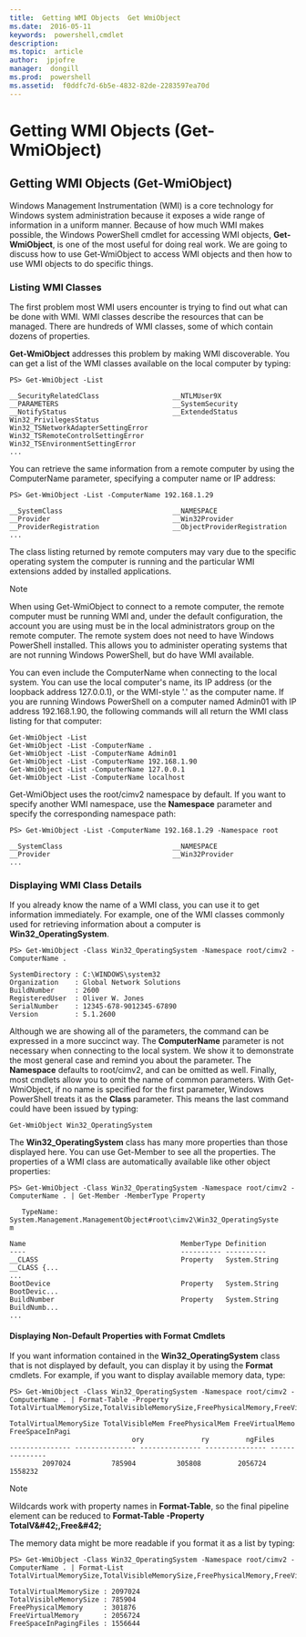 ```yaml
---
title:  Getting WMI Objects  Get WmiObject 
ms.date:  2016-05-11
keywords:  powershell,cmdlet
description:  
ms.topic:  article
author:  jpjofre
manager:  dongill
ms.prod:  powershell
ms.assetid:  f0ddfc7d-6b5e-4832-82de-2283597ea70d
---
```


# Getting WMI Objects (Get-WmiObject)

## Getting WMI Objects (Get\-WmiObject)
Windows Management Instrumentation (WMI) is a core technology for Windows system administration because it exposes a wide range of information in a uniform manner. Because of how much WMI makes possible, the Windows PowerShell cmdlet for accessing WMI objects, **Get\-WmiObject**, is one of the most useful for doing real work. We are going to discuss how to use Get\-WmiObject to access WMI objects and then how to use WMI objects to do specific things.

### Listing WMI Classes
The first problem most WMI users encounter is trying to find out what can be done with WMI. WMI classes describe the resources that can be managed. There are hundreds of WMI classes, some of which contain dozens of properties.

**Get\-WmiObject** addresses this problem by making WMI discoverable. You can get a list of the WMI classes available on the local computer by typing:

```
PS> Get-WmiObject -List

__SecurityRelatedClass                  __NTLMUser9X
__PARAMETERS                            __SystemSecurity
__NotifyStatus                          __ExtendedStatus
Win32_PrivilegesStatus                  Win32_TSNetworkAdapterSettingError
Win32_TSRemoteControlSettingError       Win32_TSEnvironmentSettingError
...
```

You can retrieve the same information from a remote computer by using the ComputerName parameter, specifying a computer name or IP address:

```
PS> Get-WmiObject -List -ComputerName 192.168.1.29

__SystemClass                           __NAMESPACE
__Provider                              __Win32Provider
__ProviderRegistration                  __ObjectProviderRegistration
...
```

The class listing returned by remote computers may vary due to the specific operating system the computer is running and the particular WMI extensions added by installed applications.

> [!NOTE]
> When using Get\-WmiObject to connect to a remote computer, the remote computer must be running WMI and, under the default configuration, the account you are using must be in the local administrators group on the remote computer. The remote system does not need to have Windows PowerShell installed. This allows you to administer operating systems that are not running Windows PowerShell, but do have WMI available.

You can even include the ComputerName when connecting to the local system. You can use the local computer's name, its IP address (or the loopback address 127.0.0.1), or the WMI\-style '.' as the computer name. If you are running Windows PowerShell on a computer named Admin01 with IP address 192.168.1.90, the following commands will all return the WMI class listing for that computer:

```
Get-WmiObject -List
Get-WmiObject -List -ComputerName .
Get-WmiObject -List -ComputerName Admin01
Get-WmiObject -List -ComputerName 192.168.1.90
Get-WmiObject -List -ComputerName 127.0.0.1
Get-WmiObject -List -ComputerName localhost
```

Get\-WmiObject uses the root\/cimv2 namespace by default. If you want to specify another WMI namespace, use the **Namespace** parameter and specify the corresponding namespace path:

```
PS> Get-WmiObject -List -ComputerName 192.168.1.29 -Namespace root

__SystemClass                           __NAMESPACE
__Provider                              __Win32Provider
...
```

### Displaying WMI Class Details
If you already know the name of a WMI class, you can use it to get information immediately. For example, one of the WMI classes commonly used for retrieving information about a computer is **Win32\_OperatingSystem**.

```
PS> Get-WmiObject -Class Win32_OperatingSystem -Namespace root/cimv2 -ComputerName .

SystemDirectory : C:\WINDOWS\system32
Organization    : Global Network Solutions
BuildNumber     : 2600
RegisteredUser  : Oliver W. Jones
SerialNumber    : 12345-678-9012345-67890
Version         : 5.1.2600
```

Although we are showing all of the parameters, the command can be expressed in a more succinct way. The **ComputerName** parameter is not necessary when connecting to the local system. We show it to demonstrate the most general case and remind you about the parameter. The **Namespace** defaults to root\/cimv2, and can be omitted as well. Finally, most cmdlets allow you to omit the name of common parameters. With Get\-WmiObject, if no name is specified for the first parameter, Windows PowerShell treats it as the **Class** parameter. This means the last command could have been issued by typing:

```
Get-WmiObject Win32_OperatingSystem
```

The **Win32\_OperatingSystem** class has many more properties than those displayed here. You can use Get\-Member to see all the properties. The properties of a WMI class are automatically available like other object properties:

```
PS> Get-WmiObject -Class Win32_OperatingSystem -Namespace root/cimv2 -ComputerName . | Get-Member -MemberType Property

   TypeName: System.Management.ManagementObject#root\cimv2\Win32_OperatingSyste
m

Name                                      MemberType Definition
----                                      ---------- ----------
__CLASS                                   Property   System.String __CLASS {...
...
BootDevice                                Property   System.String BootDevic...
BuildNumber                               Property   System.String BuildNumb...
...
```

#### Displaying Non\-Default Properties with Format Cmdlets
If you want information contained in the **Win32\_OperatingSystem** class that is not displayed by default, you can display it by using the **Format** cmdlets. For example, if you want to display available memory data, type:

```
PS> Get-WmiObject -Class Win32_OperatingSystem -Namespace root/cimv2 -ComputerName . | Format-Table -Property TotalVirtualMemorySize,TotalVisibleMemorySize,FreePhysicalMemory,FreeVirtualMemory,FreeSpaceInPagingFiles

TotalVirtualMemorySize TotalVisibleMem FreePhysicalMem FreeVirtualMemo FreeSpaceInPagi
                              ory              ry         ngFiles
--------------- --------------- --------------- --------------- ---------------
        2097024          785904          305808         2056724         1558232
```

> [!NOTE]
> Wildcards work with property names in **Format\-Table**, so the final pipeline element can be reduced to **Format\-Table \-Property TotalV\&#42;,Free\&#42;**

The memory data might be more readable if you format it as a list by typing:

```
PS> Get-WmiObject -Class Win32_OperatingSystem -Namespace root/cimv2 -ComputerName . | Format-List TotalVirtualMemorySize,TotalVisibleMemorySize,FreePhysicalMemory,FreeVirtualMemory,FreeSpaceInPagingFiles

TotalVirtualMemorySize : 2097024
TotalVisibleMemorySize : 785904
FreePhysicalMemory     : 301876
FreeVirtualMemory      : 2056724
FreeSpaceInPagingFiles : 1556644
```

